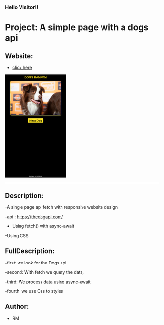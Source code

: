 
<h3>Hello Visitor!!</h3>


# Project: A simple page with a dogs api


## Website:

- [click here](https://roddevwork.github.io/dogs-api/)

<kbd>
 <img src="src/img/home-page.png" alt="home page" width="200px">
</kbd> 
 
 ---

## Description:

-A single page api fetch with responsive website design

-api : https://thedogapi.com/

- Using fetch() with async-await

-Using CSS 


## FullDescription:

-first: we look for the Dogs api

-second: With fetch we query the data, 

-third: We process data using async-await

-fourth:  we use Css to styles


## Author:

- RM
